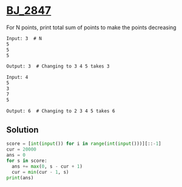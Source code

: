 # [BJ_2847](https://acmicpc.net/problem/2847)

For N points, print total sum of points to make the points decreasing

```txt
Input: 3  # N
5
5
5

Output: 3  # Changing to 3 4 5 takes 3

Input: 4
5
3
7
5

Output: 6  # Changing to 2 3 4 5 takes 6
```

## Solution

```py
score = [int(input()) for i in range(int(input()))][::-1]
cur = 20000
ans = 0
for s in score:
  ans += max(0, s - cur + 1)
  cur = min(cur - 1, s)
print(ans)
```
